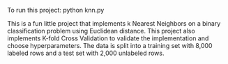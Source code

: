 To run this project:
python knn.py

This is a fun little project that implements k Nearest Neighbors on a binary classification problem using Euclidean distance.
This project also implements K-fold Cross Validation to validate the implementation and choose hyperparameters.
The data is split into a training set with 8,000 labeled rows and a test set with 2,000 unlabeled rows.

